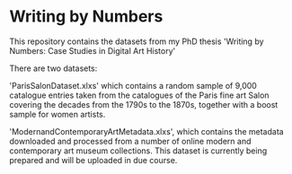 # Writing by Numbers
This repository contains the datasets from my PhD thesis 'Writing by Numbers: Case Studies in Digital Art History'

There are two datasets:

'ParisSalonDataset.xlxs' which contains a random sample of 9,000 catalogue entries taken from the catalogues of the Paris fine art Salon covering the decades from the 1790s to the 1870s, together with a boost sample for women artists. 


'ModernandContemporaryArtMetadata.xlxs', which contains the metadata downloaded and processed from a number of online modern and contemporary art museum collections.  This dataset is currently being prepared and will be uploaded in due course.


